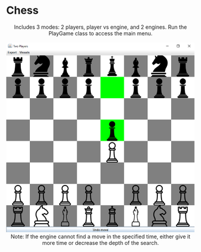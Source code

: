 # Chess

<p align="center">
  Includes 3 modes: 2 players, player vs engine, and 2 engines. Run the PlayGame class to access the main menu.<br/><br/>
  <img src="Thumbnail.png">
   Note: If the engine cannot find a move in the specified time, either give it more time or decrease the depth of the search.<br/><br/>
</p>

